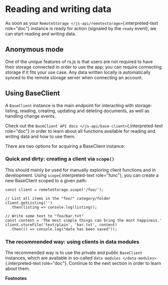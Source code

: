 # Reading and writing data

As soon as your
`RemoteStorage </js-api/remotestorage>`{.interpreted-text role="doc"}
instance is ready for action (signaled by the `ready` event), we can
start reading and writing data.

## Anonymous mode

One of the unique features of rs.js is that users are not required to
have their storage connected in order to use the app; you can require
connecting storage if it fits your use case. Any data written locally is
automatically synced to the remote storage server when connecting an
account.

## Using BaseClient

A `BaseClient` instance is the main endpoint for interacting with
storage: listing, reading, creating, updating and deleting documents, as
well as handling change events.

Check out the
`BaseClient API docs </js-api/base-client>`{.interpreted-text
role="doc"} in order to learn about all functions available for reading
and writing data and how to use them.

There are two options for acquiring a BaseClient instance:

### Quick and dirty: creating a client via `scope()`

This should mainly be used for manually exploring client functions and
in development. Using `scope`{.interpreted-text role="func"}, you can
create a new BaseClient scoped to a given path:

    const client = remoteStorage.scope('/foo/');

    // List all items in the "foo/" category/folder
    client.getListing('')
      .then(listing => console.log(listing));

    // Write some text to "foo/bar.txt"
    const content = 'The most simple things can bring the most happiness.'
    client.storeFile('text/plain', 'bar.txt', content)
      .then(() => console.log("data has been saved"));

### The recommended way: using clients in data modules

The recommended way is to use the private and public `BaseClient`
instances, which are available in so-called
`data modules </data-modules>`{.interpreted-text role="doc"}. Continue
to the next section in order to learn about them.

**Footnotes**

